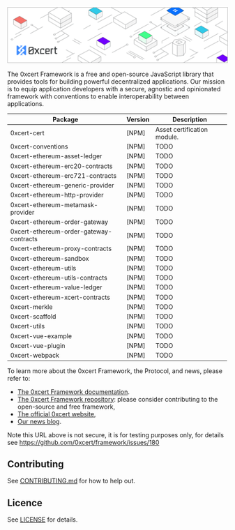<img src="https://github.com/0xcert/framework/raw/master/assets/cover.png" style="border: 1px solid #c0c0c0" />

The 0xcert Framework is a free and open-source JavaScript library that provides tools for building powerful decentralized applications. Our mission is to equip application developers with a secure, agnostic and opinionated framework with conventions to enable interoperability between applications.

| Package | Version | Description
|-|-|-
| 0xcert-cert | [NPM] | Asset certification module.
| 0xcert-conventions | [NPM] | TODO
| 0xcert-ethereum-asset-ledger | [NPM] | TODO
| 0xcert-ethereum-erc20-contracts | [NPM] | TODO
| 0xcert-ethereum-erc721-contracts | [NPM] | TODO
| 0xcert-ethereum-generic-provider | [NPM] | TODO
| 0xcert-ethereum-http-provider | [NPM] | TODO
| 0xcert-ethereum-metamask-provider | [NPM] | TODO
| 0xcert-ethereum-order-gateway | [NPM] | TODO
| 0xcert-ethereum-order-gateway-contracts | [NPM] | TODO
| 0xcert-ethereum-proxy-contracts | [NPM] | TODO
| 0xcert-ethereum-sandbox | [NPM] | TODO
| 0xcert-ethereum-utils | [NPM] | TODO
| 0xcert-ethereum-utils-contracts | [NPM] | TODO
| 0xcert-ethereum-value-ledger | [NPM] | TODO
| 0xcert-ethereum-xcert-contracts | [NPM] | TODO
| 0xcert-merkle | [NPM] | TODO
| 0xcert-scaffold | [NPM] | TODO
| 0xcert-utils | [NPM] | TODO
| 0xcert-vue-example | [NPM] | TODO
| 0xcert-vue-plugin | [NPM] | TODO
| 0xcert-webpack | [NPM] | TODO

To learn more about the 0xcert Framework, the Protocol, and news, please refer to:
* [The 0xcert Framework documentation](https://docs.0xcert.org/).
* [The 0xcert Framework repository](https://github.com/0xcert/framework/): please consider contributing to the open-source and free framework,
* [The official 0xcert website](https://0xcert.org/),
* [Our news blog](https://0xcert.org/news/).

Note this URL above is not secure, it is for testing purposes only, for details see https://github.com/0xcert/framework/issues/180

## Contributing

See [CONTRIBUTING.md](https://github.com/0xcert/suite/blob/master/CONTRIBUTING.md) for how to help out.

## Licence

See [LICENSE](https://github.com/0xcert/suite/blob/master/LICENCE) for details.
